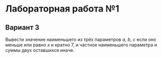 # Лабораторная работа №1

## Вариант 3
Вывести значение наименьшего из трёх параметров $a$, $b$, $c$ если оно меньше или равно $x$ и кратно 7, и частное наименьшего параметра и суммы двух оставшихся иначе.
